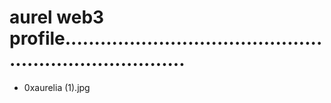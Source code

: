 # aurel web3 profile..........................................................................
- 0xaurelia (1).jpg
